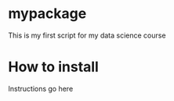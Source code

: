 # mypackage
This is my first script for my data science course

# How to install
Instructions go here